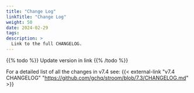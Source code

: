 ```yaml
---
title: "Change Log"
linkTitle: "Change Log"
weight: 50
date: 2024-02-29
tags: 
description: >
  Link to the full CHANGELOG.
---
```


{{% todo %}}
Update version in link
{{% /todo %}}

For a detailed list of all the changes in v7.4 see:
{{< external-link "v7.4 CHANGELOG" "https://github.com/gchq/stroom/blob/7.3/CHANGELOG.md" >}} 
